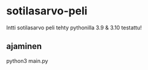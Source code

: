 # sotilasarvo-peli
 Intti sotilasarvo peli tehty pythonilla 3.9 & 3.10 testattu!

## ajaminen
 python3 main.py
